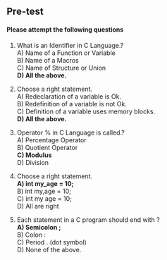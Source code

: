## <b> Pre-test
#### Please attempt the following questions</b>

1) What is an Identifier in C Language.?<br>
A) Name of a Function or Variable<br>
B) Name of a Macros<br>
C) Name of Structure or Union<br>
<b>D) All the above.</b><br>

2) Choose a right statement.<br>
A) Redeclaration of a variable is Ok.<br>
B) Redefinition of a variable is not Ok.<br>
C) Definition of a variable uses memory blocks.<br>
<b>D) All the above.</b><br>


3) Operator % in C Language is called.?<br>
A) Percentage Operator<br>
B) Quotient Operator<br>
<b>C) Modulus</b><br>
D) Division<br>


4) Choose a right statement.<br>
<b>A) int my_age = 10;</b><br>
B) int my,age = 10;<br>
C) int my age = 10;<br>
D) All are right<br>

5) Each statement in a C program should end with ?<br>
<b>A) Semicolon ;</b><br>
B) Colon :<br>
C) Period . (dot symbol)<br>
D) None of the above.<br>

